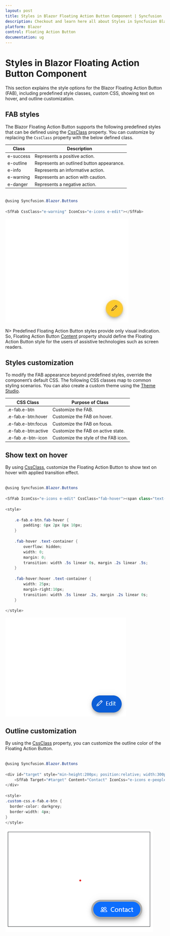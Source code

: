 ```yaml
---
layout: post
title: Styles in Blazor Floating Action Button Component | Syncfusion
description: Checkout and learn here all about Styles in Syncfusion Blazor Floating Action Button component and much more.
platform: Blazor
control: Floating Action Button
documentation: ug
---
```


# Styles in Blazor Floating Action Button Component

This section explains the style options for the Blazor Floating Action Button (FAB), including predefined style classes, custom CSS, showing text on hover, and outline customization.

## FAB styles

The Blazor Floating Action Button supports the following predefined styles that can be defined using the [CssClass](https://help.syncfusion.com/cr/blazor/Syncfusion.Blazor.Buttons.SfButton.html#Syncfusion_Blazor_Buttons_SfButton_CssClass) property. You can customize by replacing the `CssClass` property with the below defined class.

| Class | Description |
| -------- | -------- |
| e-success | Represents a positive action. |
| e-outline | Represents an outlined button appearance. |
| e-info | Represents an informative action. |
| e-warning | Represents an action with caution. |
| e-danger | Represents a negative action. |

```csharp

@using Syncfusion.Blazor.Buttons

<SfFab CssClass="e-warning" IconCss="e-icons e-edit"></SfFab>

```

![Blazor FAB Component with Styles](./images/Style.png)

N> Predefined Floating Action Button styles provide only visual indication. So, Floating Action Button [Content](https://help.syncfusion.com/cr/blazor/Syncfusion.Blazor.Buttons.SfButton.html#Syncfusion_Blazor_Buttons_SfButton_Content) property should define the Floating Action Button style for the users of assistive technologies such as screen readers.

## Styles customization

To modify the FAB appearance beyond predefined styles, override the component’s default CSS. The following CSS classes map to common styling scenarios. You can also create a custom theme using the [Theme Studio](https://blazor.syncfusion.com/themestudio).

| CSS Class | Purpose of Class |
|-----|----- |
| .e-fab.e-btn | Customize the FAB. |
| .e-fab.e-btn:hover | Customize the FAB on hover. |
| .e-fab.e-btn:focus | Customize the FAB on focus. |
| .e-fab.e-btn:active | Customize the FAB on active state. |
| .e-fab .e-btn-icon | Customize the style of the FAB icon. |

## Show text on hover

By using [CssClass](https://help.syncfusion.com/cr/blazor/Syncfusion.Blazor.Buttons.SfButton.html#Syncfusion_Blazor_Buttons_SfButton_CssClass), customize the Floating Action Button to show text on hover with applied transition effect.

```csharp

@using Syncfusion.Blazor.Buttons

<SfFab IconCss="e-icons e-edit" CssClass="fab-hover"><span class="text-container"><span class="textEle">Edit</span></span></SfFab>

<style>

    .e-fab.e-btn.fab-hover {
        padding: 6px 2px 8px 10px;
    }

    .fab-hover .text-container {
        overflow: hidden;
        width: 0;
        margin: 0;
        transition: width .5s linear 0s, margin .2s linear .5s;
    }

    .fab-hover:hover .text-container {
        width: 25px;
        margin-right:10px;
        transition: width .5s linear .2s, margin .2s linear 0s;
    }

</style>

```

![Blazor FAB Component with Hover](./images/onhover.png)

## Outline customization

By using the [CssClass](https://help.syncfusion.com/cr/blazor/Syncfusion.Blazor.Buttons.SfButton.html#Syncfusion_Blazor_Buttons_SfButton_CssClass) property, you can customize the outline color of the Floating Action Button.

```csharp

@using Syncfusion.Blazor.Buttons

<div id="target" style="min-height:200px; position:relative; width:300px; border:1px solid;">
    <SfFab Target="#target" Content="Contact" IconCss="e-icons e-people" CssClass="custom-css"></SfFab>
</div>

<style>
.custom-css.e-fab.e-btn {
  border-color: darkgrey;
  border-width: 4px;
}
</style>

```

![Blazor FAB Component with Outline](./images/FabOutline.png)